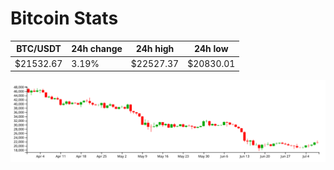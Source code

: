 # Bitcoin Stats

BTC/USDT|24h change|24h high|24h low|
|---|---|---|---|
|$21532.67|3.19%|$22527.37|$20830.01|

<img src="./chart.svg">
